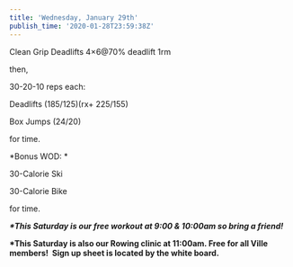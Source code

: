 ```yaml
---
title: 'Wednesday, January 29th'
publish_time: '2020-01-28T23:59:38Z'
---
```


Clean Grip Deadlifts 4×6\@70% deadlift 1rm

then,

30-20-10 reps each:

Deadlifts (185/125)(rx+ 225/155)

Box Jumps (24/20)

for time.

*Bonus WOD: *

30-Calorie Ski

30-Calorie Bike

for time.

***\*This Saturday is our free workout at 9:00 & 10:00am so bring a
friend!***

**\*This Saturday is also our Rowing clinic at 11:00am. Free for all
Ville members!  Sign up sheet is located by the white board.**
